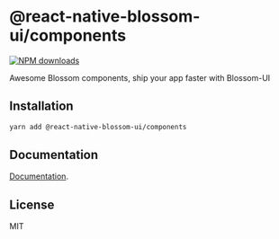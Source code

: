 # @react-native-blossom-ui/components

<a href="https://www.npmjs.com/package/@react-native-blossom-ui/components">
    <img src="https://img.shields.io/npm/dm/@react-native-blossom-ui/components.svg?style=flat-square" alt="NPM downloads">
</a>

Awesome Blossom components, ship your app faster with Blossom-UI

## Installation

```sh
yarn add @react-native-blossom-ui/components
```

## Documentation

[Documentation](https://docs-react-native-blossom-ui.vercel.app/docs/category/components).

## License

MIT
